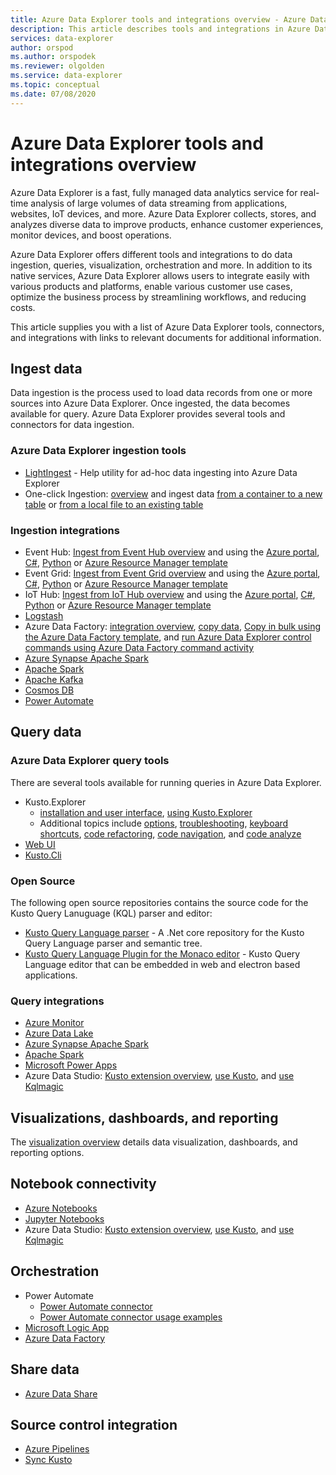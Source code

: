 ```yaml
---
title: Azure Data Explorer tools and integrations overview - Azure Data Explorer
description: This article describes tools and integrations in Azure Data Explorer.
services: data-explorer
author: orspod
ms.author: orspodek
ms.reviewer: olgolden
ms.service: data-explorer
ms.topic: conceptual
ms.date: 07/08/2020
---
```

# Azure Data Explorer tools and integrations overview

Azure Data Explorer is a fast, fully managed data analytics service for real-time analysis of large volumes of data streaming from applications, websites, IoT devices, and more. Azure Data Explorer collects, stores, and analyzes diverse data to improve products, enhance customer experiences, monitor devices, and boost operations. 

Azure Data Explorer offers different tools and integrations to do data ingestion, queries, visualization, orchestration and more. In addition to its native services, Azure Data Explorer allows users to integrate easily with various products and platforms, enable various customer use cases, optimize the business process by streamlining workflows, and reducing costs. 

This article supplies you with a list of Azure Data Explorer tools, connectors, and integrations with links to relevant documents for additional information.

## Ingest data 

Data ingestion is the process used to load data records from one or more sources into Azure Data Explorer. Once ingested, the data becomes available for query. Azure Data Explorer provides several tools and connectors for data ingestion. 

### Azure Data Explorer ingestion tools

* [LightIngest](lightingest.md) - Help utility for ad-hoc data ingesting into Azure Data Explorer
* One-click Ingestion: [overview](ingest-data-one-click.md) and ingest data [from a container to a new table](one-click-ingestion-new-table.md)
or [from a local file to an existing table](one-click-ingestion-existing-table.md)

### Ingestion integrations

* Event Hub: [Ingest from Event Hub overview](ingest-data-event-hub-overview.md) and using the [Azure portal](ingest-data-event-hub.md), [C#](data-connection-event-hub-csharp.md), [Python](data-connection-event-hub-python.md) or [Azure Resource Manager template](data-connection-event-hub-resource-manager.md)
* Event Grid: [Ingest from Event Grid overview](ingest-data-event-grid-overview.md) and using the [Azure portal](ingest-data-event-grid.md), [C#](data-connection-event-grid-csharp.md), [Python](data-connection-event-grid-python.md) or [Azure Resource Manager template](data-connection-event-grid-resource-manager.md)
* IoT Hub: [Ingest from IoT Hub overview](ingest-data-iot-hub-overview.md) and using the [Azure portal](ingest-data-iot-hub.md), [C#](data-connection-iot-hub-csharp.md), [Python](data-connection-iot-hub-python.md) or [Azure Resource Manager template](data-connection-iot-hub-resource-manager.md)
* [Logstash](ingest-data-logstash.md)
* Azure Data Factory: [integration overview](data-factory-integration.md), [copy data](data-factory-load-data.md), [Copy in bulk using the Azure Data Factory template](data-factory-template.md), and [run Azure Data Explorer control commands using Azure Data Factory command activity](data-factory-command-activity.md)
* [Azure Synapse Apache Spark](/azure/synapse-analytics/quickstart-connect-azure-data-explorer?context=%252fazure%252fdata-explorer%252fcontext%252fcontext)
* [Apache Spark](spark-connector.md)
* [Apache Kafka](ingest-data-kafka.md)
* [Cosmos DB](https://github.com/Azure/azure-kusto-labs/tree/master/cosmosdb-adx-integration)
* [Power Automate](flow.md)

## Query data

### Azure Data Explorer query tools

There are several tools available for running queries in Azure Data Explorer.

* Kusto.Explorer
    * [installation and user interface](kusto/tools/kusto-explorer.md), [using Kusto.Explorer](kusto/tools/kusto-explorer-using.md)
    * Additional topics include [options](kusto/tools/kusto-explorer-options.md), [troubleshooting](kusto/tools/kusto-explorer-troubleshooting.md), [keyboard shortcuts](kusto/tools/kusto-explorer-shortcuts.md), [code refactoring](kusto/tools/kusto-explorer-refactor.md), [code navigation](kusto/tools/kusto-explorer-codenav.md), and [code analyze](kusto/tools/kusto-explorer-code-analyzer.md)
* [Web UI](web-query-data.md)
* [Kusto.Cli](kusto/tools/kusto-cli.md)

### Open Source

The following open source repositories contains the source code for the Kusto Query Lanuguage (KQL) parser and editor:

* [Kusto Query Language parser](https://github.com/microsoft/Kusto-Query-Language) - A .Net core repository for the Kusto Query Language parser and semantic tree.
* [Kusto Query Language Plugin for the Monaco editor](https://github.com/Azure/monaco-kusto) - Kusto Query Language editor that can be embedded in web and electron based applications. 

### Query integrations

* [Azure Monitor](query-monitor-data.md)
* [Azure Data Lake](data-lake-query-data.md)
* [Azure Synapse Apache Spark](/azure/synapse-analytics/quickstart-connect-azure-data-explorer?context=%252fazure%252fdata-explorer%252fcontext%252fcontext)
* [Apache Spark](spark-connector.md)
* [Microsoft Power Apps](power-apps-connector.md)
* Azure Data Studio: [Kusto extension overview](/sql/azure-data-studio/extensions/kusto-extension?context=%252fazure%252fdata-explorer%252fcontext%252fcontext), [use Kusto](/sql/azure-data-studio/notebooks/notebooks-kusto-kernel?context=%252fazure%252fdata-explorer%252fcontext%252fcontext), and [use Kqlmagic](/sql/azure-data-studio/notebooks-kqlmagic?context=%252fazure%252fdata-explorer%252fcontext%252fcontext)

## Visualizations, dashboards, and reporting

The [visualization overview](viz-overview.md) details data visualization, dashboards, and reporting options. 

## Notebook connectivity

* [Azure Notebooks](/sql/azure-data-studio/notebooks/notebooks-kqlmagic?context=%252fazure%252fdata-explorer%252fcontext%252fcontext%253fcontext%253d%252fazure%252fdata-explorer%252fcontext%252fcontext)
* [Jupyter Notebooks](kqlmagic.md)
* Azure Data Studio: [Kusto extension overview](/sql/azure-data-studio/extensions/kusto-extension?context=%252fazure%252fdata-explorer%252fcontext%252fcontext), [use Kusto](/sql/azure-data-studio/notebooks/notebooks-kusto-kernel?context=%252fazure%252fdata-explorer%252fcontext%252fcontext), and [use Kqlmagic](/sql/azure-data-studio/notebooks-kqlmagic?context=%252fazure%252fdata-explorer%252fcontext%252fcontext)

## Orchestration

* Power Automate
    * [Power Automate connector](flow.md)
    * [Power Automate connector usage examples](flow-usage.md)
* [Microsoft Logic App](kusto/tools/logicapps.md) 
* [Azure Data Factory](data-factory-integration.md)

## Share data

* [Azure Data Share](data-share.md)

## Source control integration

* [Azure Pipelines](devops.md) 
* [Sync Kusto](kusto/tools/synckusto.md) 

<!--Open Source Tools-->
